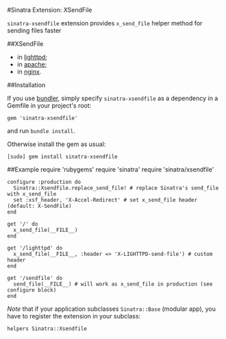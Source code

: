 #Sinatra Extension: XSendFile

`sinatra-xsendfile` extension provides `x_send_file` helper method for sending files faster


##XSendFile
* in [lighttpd](http://redmine.lighttpd.net/projects/1/wiki/X-LIGHTTPD-send-file);
* in [apache](http://tn123.ath.cx/mod_xsendfile/);
* in [nginx](http://wiki.nginx.org/NginxXSendfile).


##Installation

If you use [bundler](http://gembundler.com/), simply specify
`sinatra-xsendfile` as a dependency in a Gemfile in your project's root:

    gem 'sinatra-xsendfile'

and run `bundle install`.

Otherwise install the gem as usual:

    [sudo] gem install sinatra-xsendfile


##Example
    require 'rubygems'
    require 'sinatra'
    require 'sinatra/xsendfile'

    configure :production do
      Sinatra::Xsendfile.replace_send_file! # replace Sinatra's send_file with x_send_file
      set :xsf_header, 'X-Accel-Redirect' # set x_send_file header (default: X-SendFile)
    end

    get '/' do
      x_send_file(__FILE__)
    end

    get '/lighttpd' do
      x_send_file(__FILE__, :header => 'X-LIGHTTPD-send-file') # custom header
    end

    get '/sendfile' do
      send_file(__FILE__) # will work as x_send_file in production (see configure block)
    end

*Note* that if your application subclasses `Sinatra::Base` (modular app),
you have to register the extension in your subclass:

    helpers Sinatra::Xsendfile

